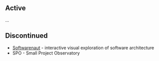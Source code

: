 

## Active
... 

## Discontinued
- [Softwarenaut](projects/softwarenaut.md) - interactive visual exploration of software architecture
- SPO - Small Project Observatory 
